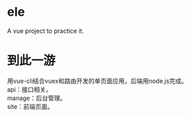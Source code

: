 # ele
A vue project  to practice it.

# 到此一游
用vue-cli结合vuex和路由开发的单页面应用，后端用node.js完成。  
api：接口相关。   
manage：后台管理。  
site：前端页面。
